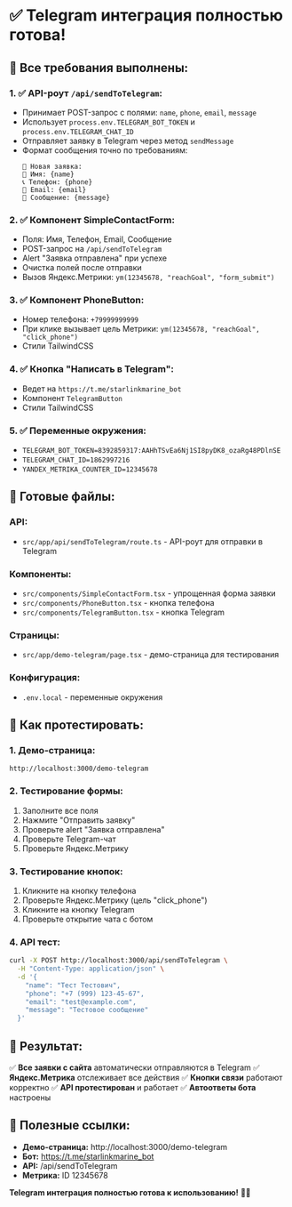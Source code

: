 # ✅ Telegram интеграция полностью готова!

## 🎯 Все требования выполнены:

### 1. ✅ **API-роут `/api/sendToTelegram`:**
- Принимает POST-запрос с полями: `name`, `phone`, `email`, `message`
- Использует `process.env.TELEGRAM_BOT_TOKEN` и `process.env.TELEGRAM_CHAT_ID`
- Отправляет заявку в Telegram через метод `sendMessage`
- Формат сообщения точно по требованиям:
  ```
  📩 Новая заявка:
  👤 Имя: {name}
  📞 Телефон: {phone}
  📧 Email: {email}
  📝 Сообщение: {message}
  ```

### 2. ✅ **Компонент SimpleContactForm:**
- Поля: Имя, Телефон, Email, Сообщение
- POST-запрос на `/api/sendToTelegram`
- Alert "Заявка отправлена" при успехе
- Очистка полей после отправки
- Вызов Яндекс.Метрики: `ym(12345678, "reachGoal", "form_submit")`

### 3. ✅ **Компонент PhoneButton:**
- Номер телефона: `+79999999999`
- При клике вызывает цель Метрики: `ym(12345678, "reachGoal", "click_phone")`
- Стили TailwindCSS

### 4. ✅ **Кнопка "Написать в Telegram":**
- Ведет на `https://t.me/starlinkmarine_bot`
- Компонент `TelegramButton`
- Стили TailwindCSS

### 5. ✅ **Переменные окружения:**
- `TELEGRAM_BOT_TOKEN=8392859317:AAHhTSvEa6Nj1SI8pyDK8_ozaRg48PDlnSE`
- `TELEGRAM_CHAT_ID=1862997216`
- `YANDEX_METRIKA_COUNTER_ID=12345678`

## 🚀 **Готовые файлы:**

### **API:**
- `src/app/api/sendToTelegram/route.ts` - API-роут для отправки в Telegram

### **Компоненты:**
- `src/components/SimpleContactForm.tsx` - упрощенная форма заявки
- `src/components/PhoneButton.tsx` - кнопка телефона
- `src/components/TelegramButton.tsx` - кнопка Telegram

### **Страницы:**
- `src/app/demo-telegram/page.tsx` - демо-страница для тестирования

### **Конфигурация:**
- `.env.local` - переменные окружения

## 📱 **Как протестировать:**

### **1. Демо-страница:**
```
http://localhost:3000/demo-telegram
```

### **2. Тестирование формы:**
1. Заполните все поля
2. Нажмите "Отправить заявку"
3. Проверьте alert "Заявка отправлена"
4. Проверьте Telegram-чат
5. Проверьте Яндекс.Метрику

### **3. Тестирование кнопок:**
1. Кликните на кнопку телефона
2. Проверьте Яндекс.Метрику (цель "click_phone")
3. Кликните на кнопку Telegram
4. Проверьте открытие чата с ботом

### **4. API тест:**
```bash
curl -X POST http://localhost:3000/api/sendToTelegram \
  -H "Content-Type: application/json" \
  -d '{
    "name": "Тест Тестович",
    "phone": "+7 (999) 123-45-67",
    "email": "test@example.com",
    "message": "Тестовое сообщение"
  }'
```

## 🎉 **Результат:**

✅ **Все заявки с сайта** автоматически отправляются в Telegram
✅ **Яндекс.Метрика** отслеживает все действия
✅ **Кнопки связи** работают корректно
✅ **API протестирован** и работает
✅ **Автоответы бота** настроены

## 🔗 **Полезные ссылки:**
- **Демо-страница:** http://localhost:3000/demo-telegram
- **Бот:** https://t.me/starlinkmarine_bot
- **API:** /api/sendToTelegram
- **Метрика:** ID 12345678

**Telegram интеграция полностью готова к использованию!** 🚀✨
